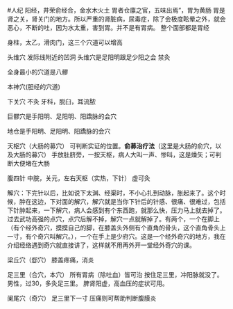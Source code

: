 #人纪 
阳经，井荣俞经合，金水木火土
胃者仓廪之官，五味出焉”，胃为黄肠
胃是肾之关，肾关门的地方。所以严重的肾脏病，尿毒症，除了会极度眩晕之外，就会恶心，不断的吐，因为水太重，害到胃。并不是有胃病。
整个面部都是胃经

身柱，太乙，滑肉门，这三个穴道可以增高




头维穴
	发际线附近的凹洞
	头维穴是足阳明跟足少阳之会
	禁灸

全身最小的穴道是八髎


本神穴(胆经的穴道)

下关穴
	不灸
	牙科，脱臼，耳流脓


巨髎穴是手阳明、足阳明、阳蹻脉的会穴

地仓是手阳明、足阳明、阳蹻脉的会穴

天枢穴（大肠的募穴）
	可判断实证的位置。**俞募治疗法**（这里是大肠的俞穴，以及大肠的募穴）
	手放肚脐旁，一按天枢，病人大叫一声、惨叫，这是燥矢；可判断大便堵在大肠


腹四针
	中脘，关元，左右天枢（实热，下针）
	虚可灸


解穴：下完针以后，比如说下太渊、经渠时，不小心扎到动脉，胀起来了。这个时候，肿在这边，下对面的解穴，解穴就是当你下针后的针感、很痛、很难过，包括下针肿起来，一下解穴，病人会感到有个东西跑，就那么快，压力马上就去掉了。
过去武功高强的点穴，点穴后解不掉，解穴一点就解掉了。有两个，一个在脚上（有个经外奇穴，摸摸自己的脚，在膝盖头外侧有个直角的骨头，这个直角骨头上一寸，有个奇穴叫解穴。），一个在手上是少府穴。这是一个经外奇穴的地方，我在介绍经络遇到奇穴就直接讲了，这样就不用再外开一堂经外奇穴的课。

梁丘穴（郄穴）
	膝盖疼痛，消炎

足三里（合穴，本穴）
	所有胃病（除吐血）皆可治
	按住足三里，冲阳脉就没了。
	男性，过30，多灸足三里。
	脾肾阳虚，高血压的症状可用。 

阑尾穴（奇穴）
	足三里下一寸
	压痛则可帮助判断腹膜炎









